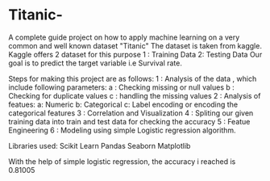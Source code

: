 # Titanic-
A complete guide project on how to apply machine learning on a very common and well known dataset "Titanic"
The dataset is taken from kaggle. Kaggle offers 2 dataset for this purpose
1 : Training Data
2: Testing Data
Our goal is to predict the target variable i.e Survival rate.

Steps for making this project are as follows:
1 : Analysis of the data , which include following parameters:
 a : Checking missing or null values
 b : Checking for duplicate values
 c : handling the missing values
2 : Analysis of featues:
 a: Numeric
 b: Categorical
 c: Label encoding or encoding the categorical features
3 : Correlation and Visualization
4 : Spliting our given training data into train and test data for checking the accuracy
5 : Featue Engineering
6 : Modeling using simple Logistic regression algorithm.

Libraries used:
Scikit Learn
Pandas
Seaborn
Matplotlib

With the help of simple logistic regression, the accuracy i reached is 0.81005
